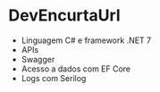 # DevEncurtaUrl

- Linguagem C# e framework .NET 7
- APIs
- Swagger
- Acesso a dados com EF Core
- Logs com Serilog

